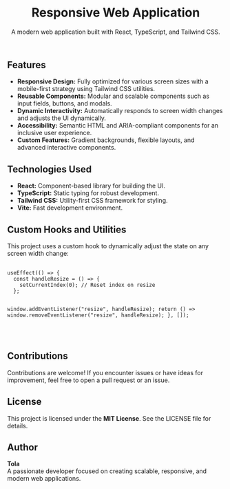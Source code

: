<!DOCTYPE html>
<html lang="en">
<head>
  <meta charset="UTF-8">
  <meta name="viewport" content="width=device-width, initial-scale=1.0">
  
 
</head>
<body>
  <header>
    <h1>Responsive Web Application</h1>
    <p>A modern web application built with React, TypeScript, and Tailwind CSS.</p>
  </header>

  <section>
    <h2>Features</h2>
    <ul>
      <li><strong>Responsive Design:</strong> Fully optimized for various screen sizes with a mobile-first strategy using Tailwind CSS utilities.</li>
      <li><strong>Reusable Components:</strong> Modular and scalable components such as input fields, buttons, and modals.</li>
      <li><strong>Dynamic Interactivity:</strong> Automatically responds to screen width changes and adjusts the UI dynamically.</li>
      <li><strong>Accessibility:</strong> Semantic HTML and ARIA-compliant components for an inclusive user experience.</li>
      <li><strong>Custom Features:</strong> Gradient backgrounds, flexible layouts, and advanced interactive components.</li>
    </ul>
  </section>

  <section>
    <h2>Technologies Used</h2>
    <ul>
      <li><strong>React:</strong> Component-based library for building the UI.</li>
      <li><strong>TypeScript:</strong> Static typing for robust development.</li>
      <li><strong>Tailwind CSS:</strong> Utility-first CSS framework for styling.</li>
      <li><strong>Vite:</strong> Fast development environment.</li>
    </ul>
  </section>

  <section>
    <h2>Custom Hooks and Utilities</h2>
    <p>This project uses a custom hook to dynamically adjust the state on any screen width change:</p>
    <pre>
      <code>
useEffect(() => {
  const handleResize = () => {
    setCurrentIndex(0); // Reset index on resize
  };

  window.addEventListener("resize", handleResize);
  return () => window.removeEventListener("resize", handleResize);
}, []);
      </code>
   
  </section>

  <section>
    <h2>Contributions</h2>
    <p>Contributions are welcome! If you encounter issues or have ideas for improvement, feel free to open a pull request or an issue.</p>
  </section>

  <section>
    <h2>License</h2>
    <p>This project is licensed under the <strong>MIT License</strong>. See the LICENSE file for details.</p>
  </section>

  <section>
    <h2>Author</h2>
    <p><strong>Tola</strong><br />A passionate developer focused on creating scalable, responsive, and modern web applications.</p>
  </section>
</body>
</html>
